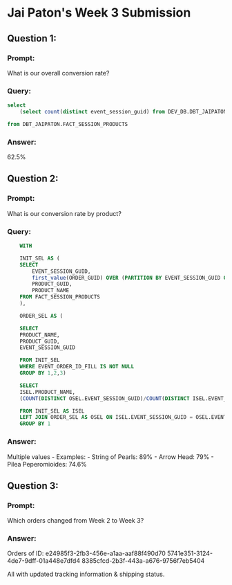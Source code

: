 
# Jai Paton's Week 3 Submission

## Question 1:

### Prompt:

What is our overall conversion rate?

### Query:

```sql
select 
    (select count(distinct event_session_guid) from DEV_DB.DBT_JAIPATON.FACT_SESSION_PRODUCTS where event_order_id is not null)/ count(distinct event_session_guid) as conv_rate

from DBT_JAIPATON.FACT_SESSION_PRODUCTS
```

### Answer:
62.5%

## Question 2:

### Prompt:
What is our conversion rate by product? 
### Query:
```sql
    WITH 

    INIT_SEL AS (
    SELECT
        EVENT_SESSION_GUID,
        first_value(ORDER_GUID) OVER (PARTITION BY EVENT_SESSION_GUID ORDER BY ORDER_GUID ASC) AS EVENT_ORDER_ID_FILL,
        PRODUCT_GUID,
        PRODUCT_NAME
    FROM FACT_SESSION_PRODUCTS
    ),

    ORDER_SEL AS (

    SELECT
    PRODUCT_NAME,
    PRODUCT_GUID,
    EVENT_SESSION_GUID

    FROM INIT_SEL
    WHERE EVENT_ORDER_ID_FILL IS NOT NULL 
    GROUP BY 1,2,3)

    SELECT
    ISEL.PRODUCT_NAME,
    (COUNT(DISTINCT OSEL.EVENT_SESSION_GUID)/COUNT(DISTINCT ISEL.EVENT_SESSION_GUID))*100 AS PROD_CONV_RATE

    FROM INIT_SEL AS ISEL
    LEFT JOIN ORDER_SEL AS OSEL ON ISEL.EVENT_SESSION_GUID = OSEL.EVENT_SESSION_GUID AND ISEL.PRODUCT_GUID = OSEL.PRODUCT_GUID
    GROUP BY 1
```
### Answer:
Multiple values - Examples: 
    - String of Pearls: 89%
    - Arrow Head: 79%
    - Pilea Peperomioides: 74.6%

## Question 3:

### Prompt:
Which orders changed from Week 2 to Week 3?

### Answer:
Orders of ID:
e24985f3-2fb3-456e-a1aa-aaf88f490d70
5741e351-3124-4de7-9dff-01a448e7dfd4
8385cfcd-2b3f-443a-a676-9756f7eb5404

All with updated tracking information & shipping status.